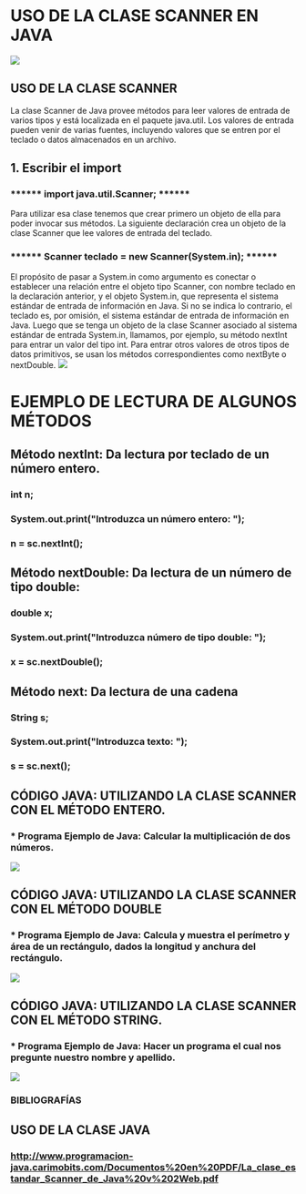 # USO DE LA CLASE SCANNER EN JAVA
![](https://lh3.googleusercontent.com/dsmDXAYUq3FvJknYp3JEm3hDcdxq3I6bzB29SDR2JE2eKwsVr3EOAiLn9XuAQ11QaDlyWS9lPi0OU_Regixl8luFHiX5o2YRKixTp_eubrXjv3fT7cnV22FMxtJ1Rrd0FYHIVvbil--YDt8h0DtD7G8sKeD7nEozP3Q6nlHHBG-8LpWW4UrADu0P8C2TF8WlAnLKC0DjVblAQpmfhrN-JBAsSz6Y7YdGqgdH-Js1aE_xgu7KmWxYaQsm56VPFlnUnHcWJfxp2t4rNTTZEqxdbwefC1TUig4wFL_blMiiIyVK3o5IGQ-NmKNiZqBjc0kaSzTLbsYrnbnFIHDHw2N0JP0Q-4q5qVH8p_AQ0sWGr6mILb4jAY2XKtCG70_ET3WyHsZsDddLPrBFnH2T5gBdsSaSmf8r7wb7diQduGNN2tfGSJHF4jJ_5cRnPd82nfv2yxDfJPF6xtjxqaOsWo0zfm8Sw0AQzhRU3_slAGrzRmJug1TLHWqoolf1jJcAqJ8cv8qmrsRUT_Zpa_xlfK0jRgy4BjpsdgjcwneD1WYD0qDfqjgIzTCoVkmgAWrsC8Gu0UVtAs6Gi4UMSCAwdrHjNXnrw8-0wS96YL2d0Rdz696oi4pN16lQ=w475-h287-no)
## USO DE LA CLASE SCANNER
La clase Scanner de Java provee métodos para leer valores de entrada de varios tipos y está localizada en el paquete java.util. Los valores de entrada pueden venir de varias fuentes, incluyendo valores que se entren por el teclado o datos almacenados en un archivo.
## 1. Escribir el import
### ****** import java.util.Scanner; ******
Para utilizar esa clase tenemos que crear primero un objeto de ella para poder invocar sus métodos. La siguiente declaración crea un objeto de la clase Scanner que lee valores de entrada del teclado.
### ****** Scanner teclado = new Scanner(System.in); ******
El propósito de pasar a System.in como argumento es conectar o establecer una relación entre el objeto tipo Scanner, con nombre teclado en la declaración anterior, y el objeto System.in, que representa el sistema estándar de entrada de información en Java. Si no se indica lo contrario, el teclado es, por omisión, el sistema estándar de entrada de información en Java.
Luego que se tenga un objeto de la clase Scanner asociado al sistema estándar de entrada System.in, llamamos, por ejemplo, su método nextInt para entrar un valor del tipo int. Para entrar otros valores de otros tipos de datos primitivos, se usan los métodos correspondientes como nextByte o nextDouble.
![](https://lh3.googleusercontent.com/UdLhD9f2teZ628LmPvnb4H5OQm39miaQpPIdIwZMmUZ8yTLROHB9ZqNJcodui9tilrehpnGuGed66bZIX7hTK-yDmSKJxMcvlXATO-dvTHAS8HULQIE_cwMFNDr8-VSJtyvl-uiqSagiHuIdC3YVFF-Wy3u1Btg6goMJjJcHEi_Xlfj_0ZgMH0Uy3Go-rtGKmrzLGC4Tyz6xjzFA-Xl92Tr7TXyU_yO32HBIvrOtGeZgm6lZ6oZyaR1j7LIZWwpPUFipRsnPiMD1y9G6a7ibgyLIaoQ2frYi9dhuti6Nj2jDrrhKpw2UDPw87bZv0FTFusWa_LT_3_UzXMk28jqOZBdm4qRle_mPW0zeAsnB-xRnbZ6lXOUMHFUfX5TUF4OOFAgw2N5Xu5JygaBtxnKfiAxvuhwQcPjpZujEsMcpzqu1omi15v2Iti-wD3AaSsLjjI0L8wprsuPB9v-Ua7g6uXMbqonwIfb9UR-JnoT_d_tg0dmvCC-u2GPA5h2kTrZyUXEED1Fy2NIJxQO9yCDvlcQMGBN6BmQUfWeA9MTLUX4rUTWfA4NSV7-79ZiGhfT8oyskZEGXOpiZamzpjkfKCvZ7GKHww4ZWxk8LmP1puWU4Qkc8VIXN=w688-h244-no)
# EJEMPLO DE LECTURA DE ALGUNOS MÉTODOS
## Método nextInt: Da lectura por teclado de un número entero.
###  int n;
### System.out.print("Introduzca un número entero: ");
### n = sc.nextInt();
## Método nextDouble: Da lectura de un número de tipo double:
### double x;
### System.out.print("Introduzca número de tipo double: ");
### x = sc.nextDouble();
## Método next: Da lectura de una cadena
### String s;
### System.out.print("Introduzca texto: ");
### s = sc.next();
## CÓDIGO JAVA: UTILIZANDO LA CLASE SCANNER CON EL MÉTODO ENTERO.
### * Programa Ejemplo de Java: Calcular la multiplicación de dos números.
![](https://lh3.googleusercontent.com/JIScr8_LeCb7-JjfGMZKcAmipgNvNYifjzFmCpD0NqYjVr9Qmv4gKJGQ8LqvPNMAbSVuisUigAg7888nPKflNV322832CYMfY5QhvJ-ZOpP6NYR-bJRiV8aZ_6CP1j63uPyKd7wqNut-E6Z-Pd9YAAe33uQhXgdbNPFX8fgDjetfCwgVwVnrzDdtXQfMtF_1eefU2HVb10bqCq1_SptLF4H8p7VK8Duc-htzZVQcGOVJ5Zj68zXt9tIIC5RLUq4yc045eQJc5Z9po2MUzMBSixC6M-Wc64FadXX0T3yHj5dSkhw5J929WrZzG6CD9SKjHhOfprbkC10Pfr6EHc0mA_ega2lbZWjv36J-aZ_2DZFqWFGetXCXb5wJpHFVQWMnME8DMXnnJJpLSG-rce1lP0RuklAjY-TmZVt1FyWoKpBHb6vmQrI_mDNUvjPi8kLE6CXC71ZyoehrpkCRJVoR73YtVLxcIINqiroW3GgFQxePUD7Jbn1Ew-Q3BwH475k0Dx7E1ybze9bkTDjKoMXPfGFQByVdOggARKXf9MwZvFRWA4auGxtOoF4oprpX_Bvc44w3-imU72dUXrEqsYPMcYPjje_IudRhPbVzGXx2vVgUBj0FaOE-=w793-h486-no)
## CÓDIGO JAVA: UTILIZANDO LA CLASE SCANNER CON EL MÉTODO DOUBLE
### * Programa Ejemplo de Java: Calcula y muestra el perímetro y área de un rectángulo, dados la longitud y anchura del rectángulo.
![](https://lh3.googleusercontent.com/pyNz9qPfwUSOaOuXxAvP9Ry4oqlDKW6lINjS_wXq7gY7F51FQD3xz0OlAfU5IKCG5la85zjCdDwuGNmnrTNFs0rDJoSxrLoUClNhJbdo-gTRXY08IEAEMkBOmuPVuzHMePAeIyZzfOo_Iw3SzPWRxGo2rTDLK6CftsvIcwAt4IUNBiGD6eGWQ06iuMyJ6a-xoIu6HytNiV391fqVt_Z0CwSS_7Sgm6L1KzBA6-odG1aWZ59pVxdFB4x8_3xjn9vKSZAn4X28Mb9yL6nOe8t0x5Hcxn15zZTKSByWBGYWL4o-1h9k8no9Wgc4mvfLquny0lFDNXqIe8YNR8cHoCBJXWUpQ1I_j_4eft27e0MXAwx1r0Mu3Qvt_TQr6VAiMH6dRXgnw_KXgSGVoDFKmZFGyZyC3hqH1b-2UnLHTljUFt0FQn-994SHWxtP74qqmTgg5HUBHeEidUQQOrHquT47t3St474jzONBsAubsQfWkb0CEZXT4lUbKTYo6UvqSKN-90TEXJLVEb2CJGGORunlEAE8WI1j1BCM8ytTh-yiSa3WrdmvXJXqL5IBEWOC3S_gRsEDfXmfrdZiI-JhhqH7-LRTd3QsbSGcLIgfJBvlJ_ARJkaO-KmB=w750-h585-no)
## CÓDIGO JAVA: UTILIZANDO LA CLASE SCANNER CON EL MÉTODO STRING.
### * Programa Ejemplo de Java: Hacer un programa el cual nos pregunte nuestro nombre y apellido.
![](https://lh3.googleusercontent.com/cuHlrlEtHZDk8yKinMbbsnbjVq5ok8omhGrmgJlMI0S35p7jnstkmTiu6GzEFMcjNA4VpOmwRHy76xgnKGZxyV2CSRVJ8SMFcYoCEpZjglX0fqCmb6vpwVuXy4okak0Jn9VWa5TaBK0eGcQ9C8F4CGWYyckVqZM3bte8TMAZ8karJFNf5iTY77KWEL3-180H7GjZShaHFsLPtsVZmes6EvgoF1ohYD0x9wFq8n7E_AaTEmFS7WH2OWk9yc8hBzoqJRlOuDHBgETN-lCETooSEdfimujKo_VvA4Aix5zHRZqEscCEQyVQgOg47fuUssZBtb50mrA10v39U8XefpRsbUIt26fs267SXgSYrZs2I6BbyZY3fBVfa90bMjiZr2AP2Nr62QjADR9WYJsEDOQ_qtsWmcRYVyvI9ctlLuggxlMEjeYb0RhZ4LyOY6cU3E-wBw35LUy9WEzNx4lA-IhK4v9g_-pUJbRn7f5xfLLHL5h5mDlMB6UpUv5TX2J-OKxmQUoDy4qli3WHXUa_Cx6ajQ4ZZaDBN5XIN7kSsUp8xHs_Aa5McnWVj4QaQ9GnNglZ_L7XmWffk320Kk5JAlzqkLWR1m9vIxLMSJlbr6QxsBI05WjyABcf=w625-h433-no)
### BIBLIOGRAFÍAS
## USO DE LA CLASE JAVA
### http://www.programacion-java.carimobits.com/Documentos%20en%20PDF/La_clase_estandar_Scanner_de_Java%20v%202Web.pdf
